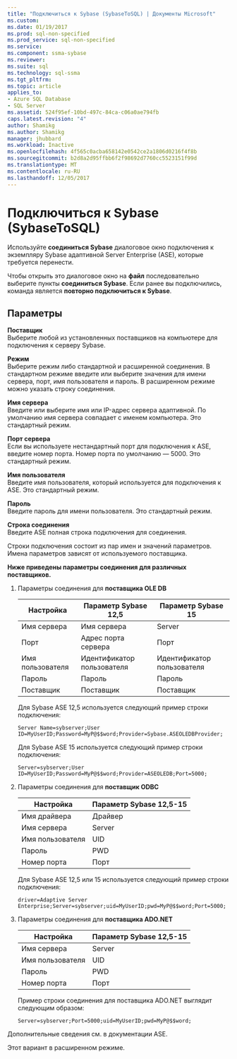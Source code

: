 ```yaml
---
title: "Подключиться к Sybase (SybaseToSQL) | Документы Microsoft"
ms.custom: 
ms.date: 01/19/2017
ms.prod: sql-non-specified
ms.prod_service: sql-non-specified
ms.service: 
ms.component: ssma-sybase
ms.reviewer: 
ms.suite: sql
ms.technology: sql-ssma
ms.tgt_pltfrm: 
ms.topic: article
applies_to:
- Azure SQL Database
- SQL Server
ms.assetid: 524f95ef-10bd-497c-84ca-c06a0ae794fb
caps.latest.revision: "4"
author: Shamikg
ms.author: Shamikg
manager: jhubbard
ms.workload: Inactive
ms.openlocfilehash: 4f565c0acba658142e0542ce2a1806d0216f4f8b
ms.sourcegitcommit: b2d8a2d95ffbb6f2f98692d7760cc5523151f99d
ms.translationtype: MT
ms.contentlocale: ru-RU
ms.lasthandoff: 12/05/2017
---
```

# <a name="connect-to-sybase-sybasetosql"></a>Подключиться к Sybase (SybaseToSQL)
Используйте **соединиться Sybase** диалоговое окно подключения к экземпляру Sybase адаптивной Server Enterprise (ASE), которые требуется перенести.  
  
Чтобы открыть это диалоговое окно на **файл** последовательно выберите пункты **соединиться Sybase**. Если ранее вы подключились, команда является **повторно подключиться к Sybase**.  
  
## <a name="options"></a>Параметры  
**Поставщик**  
Выберите любой из установленных поставщиков на компьютере для подключения к серверу Sybase.  
  
**Режим**  
Выберите режим либо стандартной и расширенной соединения. В стандартном режиме введите или выберите значения для имени сервера, порт, имя пользователя и пароль. В расширенном режиме можно указать строку соединения.  
  
**Имя сервера**  
Введите или выберите имя или IP-адрес сервера адаптивной. По умолчанию имя сервера совпадает с именем компьютера. Это стандартный режим.  
  
**Порт сервера**  
Если вы используете нестандартный порт для подключения к ASE, введите номер порта. Номер порта по умолчанию — 5000. Это стандартный режим.  
  
**Имя пользователя**  
Введите имя пользователя, который используется для подключения к ASE. Это стандартный режим.  
  
**Пароль**  
Введите пароль для имени пользователя. Это стандартный режим.  
  
**Строка соединения**  
Введите ASE полная строка подключения для соединения.  
  
Строки подключения состоит из пар имен и значений параметров. Имена параметров зависят от используемого поставщика.  
  
**Ниже приведены параметры соединения для различных поставщиков.**  
  
1.  Параметры соединения для **поставщика OLE DB**  
  
    |Настройка|Параметр Sybase 12,5|Параметр Sybase 15|  
    |-----------|-------------------------|-----------------------|  
    |Имя сервера|Имя сервера|Server|  
    |Порт|Адрес порта сервера|Порт|  
    |Имя пользователя|Идентификатор пользователя|Идентификатор пользователя|  
    |Пароль|Пароль|Пароль|  
    |Поставщик|Поставщик|Поставщик|  
  
    Для Sybase ASE 12,5 используется следующий пример строки подключения:  
  
    `Server Name=sybserver;User ID=MyUserID;Password=MyP@$$word;Provider=Sybase.ASEOLEDBProvider;`  
  
    Для Sybase ASE 15 используется следующий пример строки подключения:  
  
    `Server=sybserver;User ID=MyUserID;Password=MyP@$$word;Provider=ASEOLEDB;Port=5000;`  
  
2.  Параметры соединения для **поставщик ODBC**  
  
    |Настройка|Параметр Sybase 12,5-15|  
    |-----------|-----------------------------|  
    |Имя драйвера|Драйвер|  
    |Имя сервера|Server|  
    |Имя пользователя|UID|  
    |Пароль|PWD|  
    |Номер порта|Порт|  
  
    Для Sybase ASE 12,5 или 15 используется следующий пример строки подключения:  
  
    `driver=Adaptive Server Enterprise;Server=sybserver;uid=MyUserID;pwd=MyP@$$word;Port=5000;`  
  
3.  Параметры соединения для **поставщика ADO.NET**  
  
    |Настройка|Параметр Sybase 12,5-15|  
    |-----------|-----------------------------|  
    |Имя сервера|Server|  
    |Имя пользователя|UID|  
    |Пароль|PWD|  
    |Номер порта|Порт|  
  
    Пример строки соединения для поставщика ADO.NET выглядит следующим образом:  
  
    `Server=sybserver;Port=5000;uid=MyUserID;pwd=MyP@$$word;`  
  
Дополнительные сведения см. в документации ASE.  
  
Этот вариант в расширенном режиме.  
  
